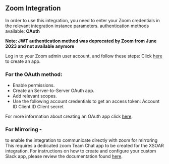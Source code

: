 ## Zoom Integration
In order to use this integration, you need to enter your Zoom credentials in the relevant integration instance parameters.
authentication methods available: **OAuth** 

**Note: JWT authentication method was deprecated by Zoom from June 2023 and not available anymore**

Log in to your Zoom admin user account, and follow these steps:
Click [here](https://marketplace.zoom.us/develop/create) to create an app.
### For the OAuth method:
- Enable permissions.
- Create an Server-to-Server OAuth app.
- Add relevant scopes.
- Use the following account credentials to get an access token:
    Account ID
    Client ID
    Client secret

For more information about creating an OAuth app click [here](https://marketplace.zoom.us/docs/guides/build/server-to-server-oauth-app/).

### For Mirroring -

to enable the integration to communicate directly with zoom for mirroring 
This requires a dedicated zoom Team Chat app to be created for the XSOAR integration. For instructions on how to create and configure your custom Slack app, please review the documentation found [here](https://xsoar.pan.dev/docs/reference/integrations/zoom).